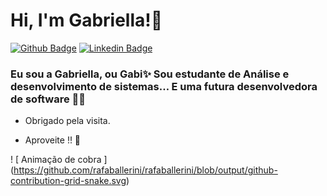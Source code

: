 # Hi, I'm Gabriella!👋 

[![Github Badge](https://img.shields.io/badge/-Github-000?style=flat-square&logo=Github&logoColor=white&link=https://github.com/bimoraes)](https://github.com/bimoraes)
[![Linkedin Badge](https://img.shields.io/badge/-LinkedIn-blue?style=flat-square&logo=Linkedin&logoColor=white&link=https://www.linkedin.com/in/gabriella-moraes-a49338206/)](https://www.linkedin.com/in/gabriella-moraes-a49338206/)


### Eu sou a Gabriella, ou Gabi✨ Sou estudante de Análise e desenvolvimento de sistemas… E uma futura desenvolvedora de software 👩‍💻

 * Obrigado pela visita.

 * Aproveite !! 🤖

! [ Animação de cobra ] (https://github.com/rafaballerini/rafaballerini/blob/output/github-contribution-grid-snake.svg)